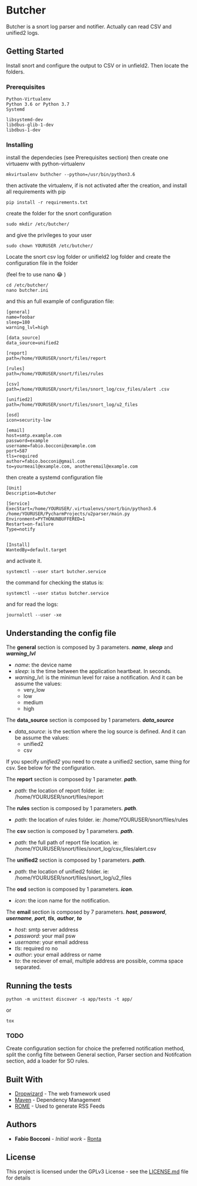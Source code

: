 # Butcher

Butcher is a snort log parser and notifier. Actually can read CSV and unified2 logs. 

## Getting Started

Install snort and configure the output to CSV or in unfield2. Then locate the folders.

### Prerequisites

```
Python-Virtualenv
Python 3.6 or Python 3.7
Systemd

libsystemd-dev 
libdbus-glib-1-dev 
libdbus-1-dev

```

### Installing
install the dependecies (see Prerequisites section) then create one virtuaenv with python-virtualenv

```
mkvirtualenv buthcher --python=/usr/bin/python3.6
```

then activate the virtualenv, if is not activated after the creation, and install all requirements with pip

```
pip install -r requirements.txt
```

create the folder for the snort configuration

```
sudo mkdir /etc/butcher/
```

and give the privileges to your user

```
sudo chown YOURUSER /etc/butcher/
```

Locate the snort csv log folder or unifield2 log folder and create the configuration file in the folder 

(feel fre to use nano :joy:	)

```
cd /etc/butcher/
nano butcher.ini
```

and this an full example of configuration file:

```
[general]
name=foobar
sleep=180
warning_lvl=high

[data_source]
data_source=unified2

[report]
path=/home/YOURUSER/snort/files/report

[rules]
path=/home/YOURUSER/snort/files/rules

[csv]
path=/home/YOURUSER/snort/files/snort_log/csv_files/alert .csv

[unified2]
path=/home/YOURUSER/snort/files/snort_log/u2_files

[osd]
icon=security-low

[email]
host=smtp.example.com
password=example
username=fabio.bocconi@example.com
port=587
tls=required
author=fabio.bocconi@gmail.com
to=yourmeail@example.com, anotheremail@example.com
```

then create a systemd configuration file

```
[Unit]
Description=Butcher

[Service]
ExecStart=/home/YOURUSER/.virtualenvs/snort/bin/python3.6 /home/YOURUSER/PycharmProjects/u2parser/main.py
Environment=PYTHONUNBUFFERED=1
Restart=on-failure
Type=notify


[Install]
WantedBy=default.target
```
and activate it.

```
systemctl --user start butcher.service
```

the command for checking the status is:

```
systemctl --user status butcher.service
```

and for read the logs:

```
journalctl --user -xe
```


## Understanding the config file

The **general** section is composed by 3 parameters. ___name___, ___sleep___ and ___warning_lvl___

* *name*: the device name
* *sleep*: is the time between the application heartbeat. In seconds.
* *warning_lvl*: is the minimun level for raise a notification. And it can be assume the values: 
    * very_low
    * low
    * medium
    * high

The **data_source** section is composed by 1 parameters. ___data_source___

* *data_source*: is the section where the log source is defined. And it can be assume the values:
    * unified2
    * csv

If you specify _unified2_ you need to create a unified2 section, same thing for csv. See below for the configuration.

The **report** section is composed by 1 parameter. ___path___.
* *path*: the location of report folder. ie: /home/YOURUSER/snort/files/report

The **rules** section is composed by 1 parameters. ___path___.
* *path*: the location of rules folder. ie: /home/YOURUSER/snort/files/rules

The **csv** section is composed by 1 parameters. ___path___.
* *path*: the full path of report file location. ie: /home/YOURUSER/snort/files/snort_log/csv_files/alert.csv

The **unified2** section is composed by 1 parameters. ___path___.
* *path*: the location of unified2 folder. ie: /home/YOURUSER/snort/files/snort_log/u2_files

The **osd** section is composed by 1 parameters. ___icon___.
* *icon*: the icon name for the notification.

The **email** section is composed by 7 parameters. ___host___, ___password___, ___username___, 
___port___, ___tls___, ___author___, ___to___
* *host*: smtp server address
* *password*: your mail psw
* *username*: your email address
* *tls*: required ro no
* *author*: your email address or name
* *to*: the reciever of email, multiple address are possible, comma space separated.


## Running the tests
```
python -m unittest discover -s app/tests -t app/
```
or
```
tox
```
### TODO

Create configuration section for choice the preferred notification method, split the config filte between 
General section, Parser section and Notifcation section, add a loader for SO rules.

## Built With

* [Dropwizard](http://www.dropwizard.io/1.0.2/docs/) - The web framework used
* [Maven](https://maven.apache.org/) - Dependency Management
* [ROME](https://rometools.github.io/rome/) - Used to generate RSS Feeds


## Authors

* **Fabio Bocconi** - *Initial work* - [Ronta](https://github.com/Ronta)

## License

This project is licensed under the GPLv3 License - see the [LICENSE.md](LICENSE.md) file for details

